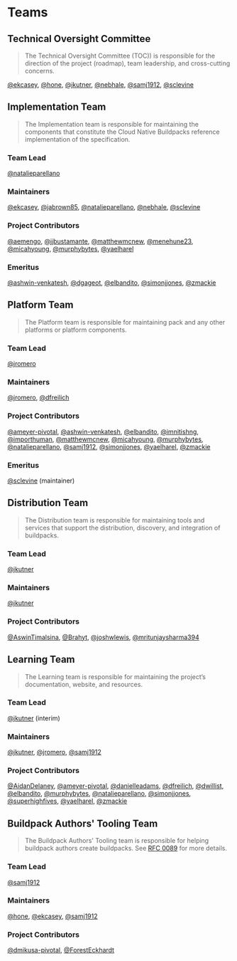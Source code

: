 # Teams

## Technical Oversight Committee

> The Technical Oversight Committee (TOC)) is responsible for the direction of the project (roadmap), team leadership, and cross-cutting concerns.

[@ekcasey][@ekcasey], [@hone][@hone], [@jkutner][@jkutner], [@nebhale][@nebhale], [@samj1912][@samj1912], [@sclevine][@sclevine]

## Implementation Team

> The Implementation team is responsible for maintaining the components that constitute the Cloud Native Buildpacks reference implementation of the specification.

### Team Lead

[@natalieparellano][@natalieparellano]

### Maintainers

[@ekcasey][@ekcasey], [@jabrown85][@jabrown85], [@natalieparellano][@natalieparellano], [@nebhale][@nebhale], [@sclevine][@sclevine]

### Project Contributors

[@aemengo][@aemengo], [@jjbustamante][@jjbustamante], [@matthewmcnew][@matthewmcnew], [@menehune23][@menehune23], [@micahyoung][@micahyoung], [@murphybytes][@murphybytes], [@yaelharel][@yaelharel]

### Emeritus

[@ashwin-venkatesh][@ashwin-venkatesh], [@dgageot][@dgageot], [@elbandito][@elbandito], [@simonjjones][@simonjjones], [@zmackie][@zmackie]

## Platform Team

> The Platform team is responsible for maintaining pack and any other platforms or platform components.

### Team Lead

[@jromero][@jromero]

### Maintainers

[@jromero][@jromero], [@dfreilich][@dfreilich]

### Project Contributors

[@ameyer-pivotal][@ameyer-pivotal], [@ashwin-venkatesh][@ashwin-venkatesh], [@elbandito][@elbandito], [@imnitishng][@imnitishng], [@importhuman][@importhuman], [@matthewmcnew][@matthewmcnew], [@micahyoung][@micahyoung], [@murphybytes][@murphybytes], [@natalieparellano][@natalieparellano], [@samj1912][@samj1912], [@simonjjones][@simonjjones], [@yaelharel][@yaelharel], [@zmackie][@zmackie]

### Emeritus

[@sclevine][@sclevine] (maintainer)

## Distribution Team

> The Distribution team is responsible for maintaining tools and services that support the distribution, discovery, and integration of buildpacks.

### Team Lead

[@jkutner][@jkutner]

### Maintainers

[@jkutner][@jkutner]

### Project Contributors

[@AswinTimalsina][@AswinTimalsina], [@Brahyt][@Brahyt], [@joshwlewis][@joshwlewis], [@mritunjaysharma394][@mritunjaysharma394]

## Learning Team

> The Learning team is responsible for maintaining the project’s documentation, website, and resources.

### Team Lead

[@jkutner][@jkutner] (interim)

### Maintainers

[@jkutner][@jkutner], [@jromero][@jromero], [@samj1912][@samj1912]

### Project Contributors

[@AidanDelaney][@AidanDelaney], [@ameyer-pivotal][@ameyer-pivotal], [@danielleadams][@danielleadams], [@dfreilich][@dfreilich], [@dwillist][@dwillist], [@elbandito][@elbandito], [@murphybytes][@murphybytes], [@natalieparellano][@natalieparellano], [@simonjjones][@simonjjones], [@superhighfives][@superhighfives], [@yaelharel][@yaelharel], [@zmackie][@zmackie]

## Buildpack Authors' Tooling Team

> The Buildpack Authors' Tooling team is responsible for helping buildpack authors create buildpacks. See [RFC 0089](https://github.com/buildpacks/rfcs/blob/main/text/0089-buildpack-authors-tooling-subteam.md) for more details.

### Team Lead

[@samj1912][@samj1912]

### Maintainers

[@hone][@hone], [@ekcasey][@ekcasey], [@samj1912][@samj1912]

### Project Contributors

[@dmikusa-pivotal][@dmikusa-pivotal], [@ForestEckhardt][@ForestEckhardt]

[@AidanDelaney]: https://github.com/AidanDelaney
[@AswinTimalsina]: https://github.com/AswinTimalsina
[@aemengo]: https://github.com/aemengo
[@ameyer-pivotal]: https://github.com/ameyer-pivotal
[@ashwin-venkatesh]: https://github.com/ashwin-venkatesh
[@Brahyt]: https://github.com/Brahyt
[@danielleadams]: https://github.com/danielleadams
[@dfreilich]: https://github.com/dfreilich
[@dgageot]: https://github.com/dgageot
[@dmikusa-pivotal]: https://github.com/dmikusa-pivotal
[@dwillist]: https://github.com/dwillist
[@ekcasey]: https://github.com/ekcasey
[@elbandito]: https://github.com/elbandito
[@ForestEckhardt]: https://github.com/foresteckhardt
[@hone]: https://github.com/hone
[@imnitishng]: https://github.com/imnitishng
[@importhuman]: https://github.com/importhuman
[@jabrown85]: https://github.com/jabrown85
[@jjbustamante]: https://github.com/jjbustamante
[@jkutner]: https://github.com/jkutner
[@joshwlewis]: https://github.com/joshwlewis
[@jromero]: https://github.com/jromero
[@matthewmcnew]: https://github.com/matthewmcnew
[@menehune23]: https://github.com/menehune23
[@micahyoung]: https://github.com/micahyoung
[@mritunjaysharma394]: https://github.com/mritunjaysharma394
[@murphybytes]: https://github.com/murphybytes
[@natalieparellano]: https://github.com/natalieparellano
[@nebhale]: https://github.com/nebhale
[@samj1912]: https://github.com/samj1912
[@sclevine]: https://github.com/sclevine
[@simonjjones]: https://github.com/simonjjones
[@superhighfives]: https://github.com/superhighfives
[@yaelharel]: https://github.com/yaelharel
[@zmackie]: https://github.com/zmackie
